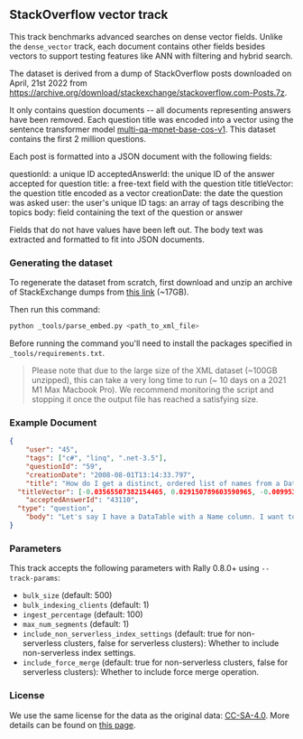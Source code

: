 ## StackOverflow vector track

This track benchmarks advanced searches on dense vector fields. Unlike the
`dense_vector` track, each document contains other fields besides vectors to
support testing features like ANN with filtering and hybrid search.

The dataset is derived from a dump of StackOverflow posts downloaded on April, 21st 2022 from
https://archive.org/download/stackexchange/stackoverflow.com-Posts.7z.

It only contains question documents -- all documents representing answers have
been removed. Each question title was encoded into a vector using the sentence
transformer model
[multi-qa-mpnet-base-cos-v1](https://huggingface.co/sentence-transformers/multi-qa-mpnet-base-cos-v1).
This dataset contains the first 2 million questions.

Each post is formatted into a JSON document with the following fields:

  questionId:	      a unique ID
  acceptedAnswerId: the unique ID of the answer accepted for question
  title:	          a free-text field with the question title
  titleVector:      the question title encoded as a vector
  creationDate:	    the date the question was asked
  user:	            the user's unique ID
  tags:	            an array of tags describing the topics
  body:             field containing the text of the question or answer

Fields that do not have values have been left out. The body text was extracted
and formatted to fit into JSON documents.

### Generating the dataset

To regenerate the dataset from scratch, first download and unzip an archive
of StackExchange dumps from [this link](https://archive.org/download/stackexchange/stackoverflow.com-Posts.7z) (~17GB).

Then run this command:
```bash
python _tools/parse_embed.py <path_to_xml_file>
```

Before running the command you'll need to install the packages specified in `_tools/requirements.txt`.

> Please note that due to the large size of the XML dataset (~100GB unzipped), this can take a very long time to run (~ 10 days on a 2021 M1 Max Macbook Pro).
We recommend monitoring the script and stopping it once the output file has reached a satisfying size.

### Example Document

```json
{
	"user": "45",
	"tags": ["c#", "linq", ".net-3.5"],
	"questionId": "59",
	"creationDate": "2008-08-01T13:14:33.797",
	"title": "How do I get a distinct, ordered list of names from a DataTable using LINQ?",
  "titleVector": [-0.03565507382154465, 0.029150789603590965, -0.009953430853784084, ...],
	"acceptedAnswerId": "43110",
  "type": "question",
	"body": "Let's say I have a DataTable with a Name column. I want to have a collection of the unique names ordered alphabetically. The following query ignores the order by clause. var names = (from DataRow dr in dataTable.Rows orderby (string)dr[\"Name\"] select (string)dr[\"Name\"]).Distinct(); Why does the orderby not get enforced? "
}
```

### Parameters

This track accepts the following parameters with Rally 0.8.0+ using `--track-params`:

* `bulk_size` (default: 500)
* `bulk_indexing_clients` (default: 1)
* `ingest_percentage` (default: 100)
* `max_num_segments` (default: 1)
* `include_non_serverless_index_settings` (default: true for non-serverless clusters, false for serverless clusters): Whether to include non-serverless index settings.
* `include_force_merge` (default: true for non-serverless clusters, false for serverless clusters): Whether to include force merge operation.

### License
We use the same license for the data as the original data: [CC-SA-4.0](http://creativecommons.org/licenses/by-sa/4.0/).
More details can be found on [this page](https://archive.org/details/stackexchange).
